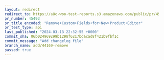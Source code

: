 ```yaml
---
layout: redirect
redirect_to: https://a8c-woo-test-reports.s3.amazonaws.com/public/pr/45493/api/index.html
pr_number: 45493
pr_title_encoded: "Remove+Custom+Fields+for+New+Product+Editor"
pr_test_type: api
last_published: "2024-03-13 22:32:55 +0000"
commit_sha: 06b024969299b1298f6217bdacad8f421b9fbf1c
commit_message: "Add changelog file"
branch_name: add/44169-remove
passed: true
---
```

